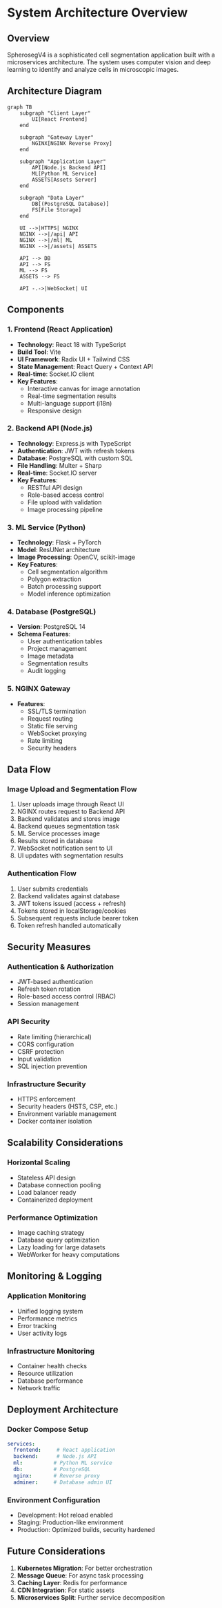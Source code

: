 # System Architecture Overview

## Overview

SpherosegV4 is a sophisticated cell segmentation application built with a microservices architecture. The system uses computer vision and deep learning to identify and analyze cells in microscopic images.

## Architecture Diagram

```mermaid
graph TB
    subgraph "Client Layer"
        UI[React Frontend]
    end
    
    subgraph "Gateway Layer"
        NGINX[NGINX Reverse Proxy]
    end
    
    subgraph "Application Layer"
        API[Node.js Backend API]
        ML[Python ML Service]
        ASSETS[Assets Server]
    end
    
    subgraph "Data Layer"
        DB[(PostgreSQL Database)]
        FS[File Storage]
    end
    
    UI -->|HTTPS| NGINX
    NGINX -->|/api| API
    NGINX -->|/ml| ML
    NGINX -->|/assets| ASSETS
    
    API --> DB
    API --> FS
    ML --> FS
    ASSETS --> FS
    
    API -.->|WebSocket| UI
```

## Components

### 1. Frontend (React Application)
- **Technology**: React 18 with TypeScript
- **Build Tool**: Vite
- **UI Framework**: Radix UI + Tailwind CSS
- **State Management**: React Query + Context API
- **Real-time**: Socket.IO client
- **Key Features**:
  - Interactive canvas for image annotation
  - Real-time segmentation results
  - Multi-language support (i18n)
  - Responsive design

### 2. Backend API (Node.js)
- **Technology**: Express.js with TypeScript
- **Authentication**: JWT with refresh tokens
- **Database**: PostgreSQL with custom SQL
- **File Handling**: Multer + Sharp
- **Real-time**: Socket.IO server
- **Key Features**:
  - RESTful API design
  - Role-based access control
  - File upload with validation
  - Image processing pipeline

### 3. ML Service (Python)
- **Technology**: Flask + PyTorch
- **Model**: ResUNet architecture
- **Image Processing**: OpenCV, scikit-image
- **Key Features**:
  - Cell segmentation algorithm
  - Polygon extraction
  - Batch processing support
  - Model inference optimization

### 4. Database (PostgreSQL)
- **Version**: PostgreSQL 14
- **Schema Features**:
  - User authentication tables
  - Project management
  - Image metadata
  - Segmentation results
  - Audit logging

### 5. NGINX Gateway
- **Features**:
  - SSL/TLS termination
  - Request routing
  - Static file serving
  - WebSocket proxying
  - Rate limiting
  - Security headers

## Data Flow

### Image Upload and Segmentation Flow
1. User uploads image through React UI
2. NGINX routes request to Backend API
3. Backend validates and stores image
4. Backend queues segmentation task
5. ML Service processes image
6. Results stored in database
7. WebSocket notification sent to UI
8. UI updates with segmentation results

### Authentication Flow
1. User submits credentials
2. Backend validates against database
3. JWT tokens issued (access + refresh)
4. Tokens stored in localStorage/cookies
5. Subsequent requests include bearer token
6. Token refresh handled automatically

## Security Measures

### Authentication & Authorization
- JWT-based authentication
- Refresh token rotation
- Role-based access control (RBAC)
- Session management

### API Security
- Rate limiting (hierarchical)
- CORS configuration
- CSRF protection
- Input validation
- SQL injection prevention

### Infrastructure Security
- HTTPS enforcement
- Security headers (HSTS, CSP, etc.)
- Environment variable management
- Docker container isolation

## Scalability Considerations

### Horizontal Scaling
- Stateless API design
- Database connection pooling
- Load balancer ready
- Containerized deployment

### Performance Optimization
- Image caching strategy
- Database query optimization
- Lazy loading for large datasets
- WebWorker for heavy computations

## Monitoring & Logging

### Application Monitoring
- Unified logging system
- Performance metrics
- Error tracking
- User activity logs

### Infrastructure Monitoring
- Container health checks
- Resource utilization
- Database performance
- Network traffic

## Deployment Architecture

### Docker Compose Setup
```yaml
services:
  frontend:     # React application
  backend:      # Node.js API
  ml:          # Python ML service
  db:          # PostgreSQL
  nginx:       # Reverse proxy
  adminer:     # Database admin UI
```

### Environment Configuration
- Development: Hot reload enabled
- Staging: Production-like environment
- Production: Optimized builds, security hardened

## Future Considerations

1. **Kubernetes Migration**: For better orchestration
2. **Message Queue**: For async task processing
3. **Caching Layer**: Redis for performance
4. **CDN Integration**: For static assets
5. **Microservices Split**: Further service decomposition